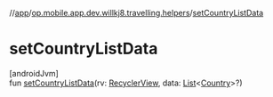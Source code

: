 //[app](../../index.md)/[op.mobile.app.dev.willkj8.travelling.helpers](index.md)/[setCountryListData](set-country-list-data.md)

# setCountryListData

[androidJvm]\
fun [setCountryListData](set-country-list-data.md)(rv: [RecyclerView](https://developer.android.com/reference/kotlin/androidx/recyclerview/widget/RecyclerView.html), data: [List](https://kotlinlang.org/api/latest/jvm/stdlib/kotlin.collections/-list/index.html)&lt;[Country](../op.mobile.app.dev.willkj8.travelling.model/-country/index.md)&gt;?)
